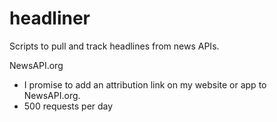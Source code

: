 # headliner
Scripts to pull and track headlines from news APIs.

NewsAPI.org
- I promise to add an attribution link on my website or app to NewsAPI.org.
- 500 requests per day